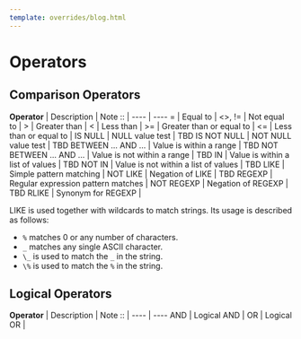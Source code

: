 ```yaml
---
template: overrides/blog.html
---
```


# Operators

## Comparison Operators

  **Operator**           | Description      | Note
   ::                    | ----				| ----
         =               | Equal to			|
      <\>, !=            | Not equal to		|
      \>                 | Greater than     |
       <                 | Less than        |
     \>=                 | Greater than or equal to |
      <=                 | Less than or equal to	|
   IS NULL               | NULL value test			| TBD
   IS NOT NULL           | NOT NULL value test		| TBD
 BETWEEN ... AND ...     | Value is within a range		| TBD
 NOT BETWEEN ... AND ... | Value is not within a range	| TBD
     IN                  | Value is within a list of values		| TBD
     NOT IN              | Value is not within a list of values	| TBD
     LIKE                | Simple pattern matching		|
     NOT LIKE            | Negation of LIKE	            | TBD
     REGEXP              | Regular expression pattern matches 	|
     NOT REGEXP          | Negation of REGEXP	| TBD
     RLIKE               | Synonym for REGEXP 	|

LIKE is used together with wildcards to match strings. Its usage is described as follows:

- `%` matches 0 or any number of characters.
- `_` matches any single ASCII character.
- `\_` is used to match the `_` in the string.
- `\%` is used to match the `%` in the string.

## Logical Operators

 **Operator** | Description		| Note
     ::       | ----            | ----
    AND       | Logical AND     |
    OR        | Logical OR      |
